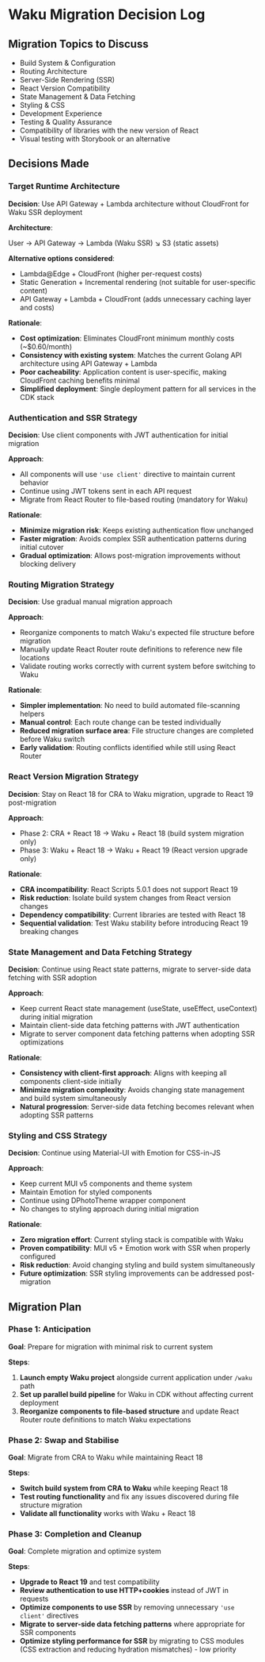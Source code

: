 # Waku Migration Decision Log

## Migration Topics to Discuss

- Build System & Configuration
- Routing Architecture  
- Server-Side Rendering (SSR)
- React Version Compatibility
- State Management & Data Fetching
- Styling & CSS
- Development Experience
- Testing & Quality Assurance
- Compatibility of libraries with the new version of React
- Visual testing with Storybook or an alternative

## Decisions Made

### Target Runtime Architecture

**Decision**: Use API Gateway + Lambda architecture without CloudFront for Waku SSR deployment

**Architecture**:

User → API Gateway → Lambda (Waku SSR)
                   ↘ S3 (static assets)

**Alternative options considered**:
- Lambda@Edge + CloudFront (higher per-request costs)
- Static Generation + Incremental rendering (not suitable for user-specific content)
- API Gateway + Lambda + CloudFront (adds unnecessary caching layer and costs)

**Rationale**:
- **Cost optimization**: Eliminates CloudFront minimum monthly costs (~$0.60/month)
- **Consistency with existing system**: Matches the current Golang API architecture using API Gateway + Lambda
- **Poor cacheability**: Application content is user-specific, making CloudFront caching benefits minimal
- **Simplified deployment**: Single deployment pattern for all services in the CDK stack

### Authentication and SSR Strategy

**Decision**: Use client components with JWT authentication for initial migration

**Approach**:
- All components will use `'use client'` directive to maintain current behavior
- Continue using JWT tokens sent in each API request
- Migrate from React Router to file-based routing (mandatory for Waku)

**Rationale**:
- **Minimize migration risk**: Keeps existing authentication flow unchanged
- **Faster migration**: Avoids complex SSR authentication patterns during initial cutover
- **Gradual optimization**: Allows post-migration improvements without blocking delivery

### Routing Migration Strategy

**Decision**: Use gradual manual migration approach

**Approach**:
- Reorganize components to match Waku's expected file structure before migration
- Manually update React Router route definitions to reference new file locations
- Validate routing works correctly with current system before switching to Waku

**Rationale**:
- **Simpler implementation**: No need to build automated file-scanning helpers
- **Manual control**: Each route change can be tested individually
- **Reduced migration surface area**: File structure changes are completed before Waku switch
- **Early validation**: Routing conflicts identified while still using React Router

### React Version Migration Strategy

**Decision**: Stay on React 18 for CRA to Waku migration, upgrade to React 19 post-migration

**Approach**:
- Phase 2: CRA + React 18 → Waku + React 18 (build system migration only)
- Phase 3: Waku + React 18 → Waku + React 19 (React version upgrade only)

**Rationale**:
- **CRA incompatibility**: React Scripts 5.0.1 does not support React 19
- **Risk reduction**: Isolate build system changes from React version changes
- **Dependency compatibility**: Current libraries are tested with React 18
- **Sequential validation**: Test Waku stability before introducing React 19 breaking changes

### State Management and Data Fetching Strategy

**Decision**: Continue using React state patterns, migrate to server-side data fetching with SSR adoption

**Approach**:
- Keep current React state management (useState, useEffect, useContext) during initial migration
- Maintain client-side data fetching patterns with JWT authentication
- Migrate to server component data fetching patterns when adopting SSR optimizations

**Rationale**:
- **Consistency with client-first approach**: Aligns with keeping all components client-side initially
- **Minimize migration complexity**: Avoids changing state management and build system simultaneously
- **Natural progression**: Server-side data fetching becomes relevant when adopting SSR patterns

### Styling and CSS Strategy

**Decision**: Continue using Material-UI with Emotion for CSS-in-JS

**Approach**:
- Keep current MUI v5 components and theme system
- Maintain Emotion for styled components
- Continue using DPhotoTheme wrapper component
- No changes to styling approach during initial migration

**Rationale**:
- **Zero migration effort**: Current styling stack is compatible with Waku
- **Proven compatibility**: MUI v5 + Emotion work with SSR when properly configured
- **Risk reduction**: Avoid changing styling and build system simultaneously
- **Future optimization**: SSR styling improvements can be addressed post-migration

## Migration Plan

### Phase 1: Anticipation

**Goal**: Prepare for migration with minimal risk to current system

**Steps**:
1. **Launch empty Waku project** alongside current application under `/waku` path
2. **Set up parallel build pipeline** for Waku in CDK without affecting current deployment
3. **Reorganize components to file-based structure** and update React Router route definitions to match Waku expectations

### Phase 2: Swap and Stabilise

**Goal**: Migrate from CRA to Waku while maintaining React 18

**Steps**:
- **Switch build system from CRA to Waku** while keeping React 18
- **Test routing functionality** and fix any issues discovered during file structure migration
- **Validate all functionality** works with Waku + React 18

### Phase 3: Completion and Cleanup

**Goal**: Complete migration and optimize system

**Steps**:
- **Upgrade to React 19** and test compatibility
- **Review authentication to use HTTP+cookies** instead of JWT in requests
- **Optimize components to use SSR** by removing unnecessary `'use client'` directives
- **Migrate to server-side data fetching patterns** where appropriate for SSR components
- **Optimize styling performance for SSR** by migrating to CSS modules (CSS extraction and reducing hydration mismatches) - low priority

